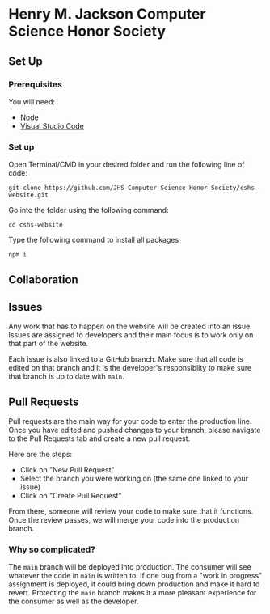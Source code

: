 # Henry M. Jackson Computer Science Honor Society

## Set Up

### Prerequisites

You will need:

- [Node](https://nodejs.org/en)
- [Visual Studio Code](https://code.visualstudio.com)

### Set up

Open Terminal/CMD in your desired folder and run the following line of code:

```
git clone https://github.com/JHS-Computer-Science-Honor-Society/cshs-website.git
```

Go into the folder using the following command:

```
cd cshs-website
```

Type the following command to install all packages

```
npm i
```

## Collaboration

## Issues

Any work that has to happen on the website will be created into an issue. Issues are assigned to developers and their main focus is to work only on that part of the website.

Each issue is also linked to a GitHub branch. Make sure that all code is edited on that branch and it is the developer's responsiblity to make sure that branch is up to date with `main`.

## Pull Requests

Pull requests are the main way for your code to enter the production line. Once you have edited and pushed changes to your branch, please navigate to the Pull Requests tab and create a new pull request.

Here are the steps:

- Click on "New Pull Request"
- Select the branch you were working on (the same one linked to your issue)
- Click on "Create Pull Request"

From there, someone will review your code to make sure that it functions. Once the review passes, we will merge your code into the production branch.

### Why so complicated?

The `main` branch will be deployed into production. The consumer will see whatever the code in `main` is written to. If one bug from a "work in progress" assignment is deployed, it could bring down production and make it hard to revert. Protecting the `main` branch makes it a more pleasant experience for the consumer as well as the developer.
